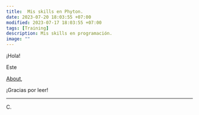 ```yaml
---
title:  Mis skills en Phyton. 
date: 2023-07-20 18:03:55 +07:00
modified: 2023-07-17 18:03:55 +07:00
tags: [Training]
description: Mis skills en programación.
image: ""
---
```



¡Hola!

Este 


<a href="https://misscarapan.dev/about/" target="_blank" rel="nofollow">About</a>, 


¡Gracias por leer!
<hr>
 C.








